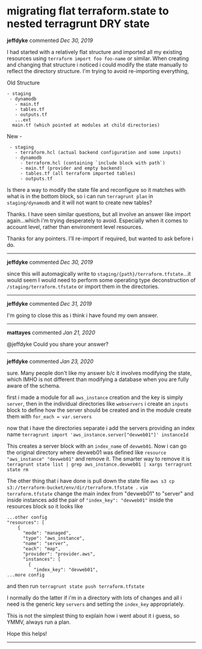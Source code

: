 # migrating flat terraform.state to nested terragrunt DRY state

**jeffdyke** commented *Dec 30, 2019*

I had started with a relatively flat structure and imported all my existing resources using `terraform import foo foo-name` or similar.  When creating and changing that structure i noticed i could modify the state manually to reflect the directory structure.  I'm trying to avoid re-importing everything, 

Old Structure
```
- staging
 - dynamodb
   - main.tf
   - tables.tf
   - outputs.tf
   ...ext
  main.tf (which pointed at modules at child directories)
```
New -
```
 - staging
   - terraform.hcl (actual backend configuration and some inputs)
   - dynamodb
     - terraform.hcl (containing `include block with path`)
     - main.tf (provider and empty backend)
     - tables.tf (all terraform imported tables)
     - outputs.tf  
```

Is there a way to modify the state file and reconfigure so it matches with what is in the bottom block, so i can run `terragrunt plan` in `staging/dynamodb` and it will not want to create new tables?

Thanks.  I have seen similar questions, but all involve an answer like import again...which i'm trying desperately to avoid.  Especially when it comes to account level, rather than environment level resources. 

Thanks for any pointers.  I'll re-import if required, but wanted to ask before i do.
<br />
***


**jeffdyke** commented *Dec 30, 2019*

since this will automagically write to `staging/{path}/terraform.tfstate`...it would seem I would need to perform some operating type deconstruction of `/staging/terraform.tfstate`  or import them in the directories.
***

**jeffdyke** commented *Dec 31, 2019*

I'm going to close this as i think i have found my own answer.
***

**mattayes** commented *Jan 21, 2020*

@jeffdyke Could you share your answer?
***

**jeffdyke** commented *Jan 23, 2020*

sure.  Many people don't like my answer b/c it involves modifying the state, which IMHO is not different than modifying a database when you are fully aware of the schema.

first i made a module for all `aws_instance` creation and the key is simply `server`, then in the individual directories like `webservers` i create an `inputs` block to define how the server should be created and in the module create them with `for_each = var.servers`

now that i have the directories separate i add the servers providing an index name
`terragrunt import 'aws_instance.server["devweb01"]' instanceId`

This creates a server block with an `index_name` of `devweb01`.  Now i can go the original directory where devweb01 was defined like `resource "aws_instance" "devweb01"` and remove it.
The smarter way to remove it is `terragrunt state list | grep aws_instance.devweb01 | xargs terragrunt state rm`

The other thing that i have done is pull down the state file
`aws s3 cp s3://terraform-bucket/env/dir/terraform.tfstate .`
`vim terraform.tfstate`
change the main index from "devweb01" to "server" and inside instances add the pair of  `"index_key": "devweb01"` inside the resources block so it looks like
```
...other config
"resources": [
    {
      "mode": "managed",
      "type": "aws_instance",
      "name": "server",
      "each": "map",
      "provider": "provider.aws",
      "instances": [
        {
          "index_key": "devweb01",
...more config
```
and then run `terragrunt state push terraform.tfstate`  

I normally do the latter if i'm in a directory with lots of changes and all i need is the generic key `servers` and setting the `index_key` appropriately.

This is not the simplest thing to explain how i went about it i guess, so YMMV, always run a plan.  

Hope this helps!
***

